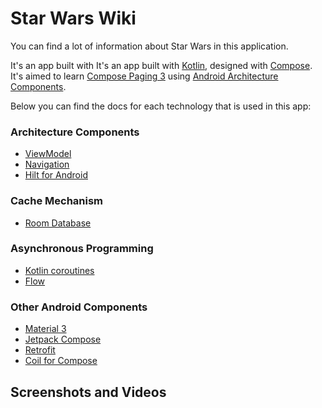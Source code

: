 
# Star Wars Wiki

You can find a lot of information about Star Wars in this application.

It's an app built with It's an app built with [Kotlin][1], designed with [Compose][2]. It's aimed to learn [Compose Paging 3][3] using [Android Architecture Components][4].

Below you can find the docs for each technology that is used in this app:

### Architecture Components

* [ViewModel][5]
* [Navigation][6]
* [Hilt for Android][7]

### Cache Mechanism

* [Room Database][8]

### Asynchronous Programming

* [Kotlin coroutines][9]
* [Flow][10]

### Other Android Components

* [Material 3][11]
* [Jetpack Compose][2]
* [Retrofit][12]
* [Coil for Compose][13]

## Screenshots and Videos





[1]: https://kotlinlang.org/
[2]: https://developer.android.com/jetpack/compose/documentation
[3]: https://developer.android.com/topic/libraries/architecture/paging/v3-overview
[4]: https://developer.android.com/topic/libraries/architecture
[5]: https://developer.android.com/topic/libraries/architecture/viewmodel
[6]: https://developer.android.com/guide/navigation
[7]: https://developer.android.com/training/dependency-injection/hilt-android
[8]: https://developer.android.com/training/data-storage/room
[9]: https://kotlinlang.org/docs/coroutines-overview.html
[10]: https://kotlinlang.org/docs/flow.html
[11]: https://m3.material.io/develop/android/jetpack-compose
[12]: https://square.github.io/retrofit/
[13]: https://coil-kt.github.io/coil/compose/